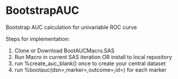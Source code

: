 # BootstrapAUC
Bootstrap AUC calculation for univariable ROC curve

Steps for implementation:
1) Clone or Download BootAUCMacro.SAS
2) Run Macro in current SAS iteration OR install to local repository
3) run %create_auc_blank()  once to create your central dataset
4) run  %bootauc(dsn=,marker=,outcome=,id=)
    for each marker

